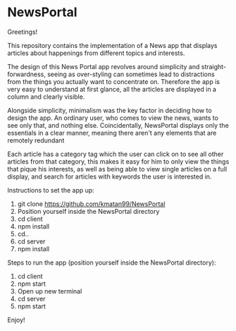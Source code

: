 # NewsPortal

Greetings!

This repository contains the implementation of a News app that displays articles about happenings from different topics and interests.

The design of this News Portal app revolves around simplicity and straight-forwardness, seeing as over-styling can sometimes lead to distractions from the things you actually want to concentrate on.
Therefore the app is very easy to understand at first glance, all the articles are displayed in a column and clearly visible.

Alongside simplicity, minimalism was the key factor in deciding how to design the app. 
An ordinary user, who comes to view the news, wants to see only that, and nothing else.
Coincidentally, NewsPortal displays only the essentials in a clear manner, meaning there aren't any elements that are remotely redundant

Each article has a category tag which the user can click on to see all other articles from that category, this makes it easy for him to only view the things that pique his interests, as well as being able to view single articles on a full display, and search for articles with keywords the user is interested in.

Instructions to set the app up:

1. git clone https://github.com/kmatan99/NewsPortal
2. Position yourself inside the NewsPortal directory
3. cd client
4. npm install
5. cd..
6. cd server
7. npm install

Steps to run the app (position yourself inside the NewsPortal directory):

1. cd client
2. npm start
3. Open up new terminal
4. cd server
5. npm start

Enjoy!
